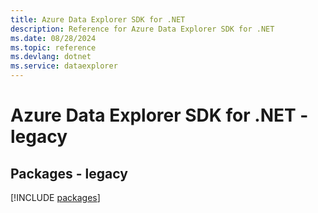 ```yaml
---
title: Azure Data Explorer SDK for .NET
description: Reference for Azure Data Explorer SDK for .NET
ms.date: 08/28/2024
ms.topic: reference
ms.devlang: dotnet
ms.service: dataexplorer
---
```

# Azure Data Explorer SDK for .NET - legacy
## Packages - legacy
[!INCLUDE [packages](data-explorer-index.md)]